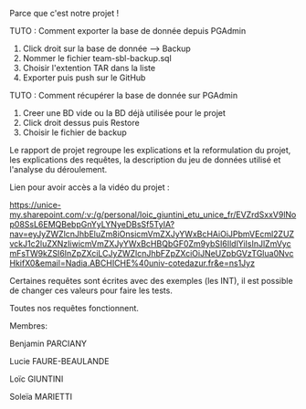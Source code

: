 Parce que c'est notre projet !

TUTO : Comment exporter la base de donnée depuis PGAdmin
1. Click droit sur la base de donnée --> Backup
2. Nommer le fichier team-sbl-backup.sql
3. Choisir l'extention TAR dans la liste
4. Exporter puis push sur le GitHub

TUTO : Comment récupérer la base de donnée sur PGAdmin
1. Creer une BD vide ou la BD déjà utilisée pour le projet
2. Click droit dessus puis Restore
3. Choisir le fichier de backup

Le rapport de projet regroupe les explications et la reformulation du projet, les explications des requêtes, la description du jeu de données utilisé et l'analyse du déroulement.

Lien pour avoir accès a la vidéo du projet :

https://unice-my.sharepoint.com/:v:/g/personal/loic_giuntini_etu_unice_fr/EVZrdSxxV9lNop08SsL6EMQBebpGnYyLYNyeDBsSf5TyIA?nav=eyJyZWZlcnJhbEluZm8iOnsicmVmZXJyYWxBcHAiOiJPbmVEcml2ZUZvckJ1c2luZXNzIiwicmVmZXJyYWxBcHBQbGF0Zm9ybSI6IldlYiIsInJlZmVycmFsTW9kZSI6InZpZXciLCJyZWZlcnJhbFZpZXciOiJNeUZpbGVzTGlua0NvcHkifX0&email=Nadia.ABCHICHE%40univ-cotedazur.fr&e=ns1Jyz

Certaines requêtes sont écrites avec des exemples (les INT), il est possible de changer ces valeurs pour faire les tests.

Toutes nos requêtes fonctionnent.

Membres:

Benjamin PARCIANY

Lucie FAURE-BEAULANDE

Loïc GIUNTINI

Soleïa MARIETTI
